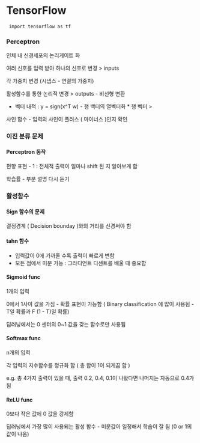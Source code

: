 # TensorFlow

` import tensorflow as tf`   



### Perceptron 

인체 내 신경세포의 논리게이트 화 

여러 신호를 입력 받아 하나의 신호로 변경 > inputs

각 가중치 변경 (시냅스 - 연결의 가중치)

활성함수를 통한 논리적 변경 > outputs  - 비선형 변환

- 벡터 내적 : y = sign(x^T w) - 행 백터의 열벡터화 * 행 벡터 > 

사인 함수 - 입력의 사인이 플러스 ( 마이너스 )인지 확인



### 이진 분류 문제

#### Perceptron 동작

편향 표현 - 1 : 전체적 출력이 얼마나 shift 된 지 알아보게 함

학습률 - 부분 설명 다시 듣기





### 활성함수

#### Sign 함수의 문제

결정경계 ( Decision bounday )와의 거리를 신경써야 함



#### tahn 함수

- 입력값이 0에 가까울 수록 출력이 빠르게 변함
- 모든 점에서 미분 가능 : 그라디언트 디센트를 배울 때 중요함



#### Sigmoid func

1개의 입력

0에서 1사이 값을 가짐 - 확률 표현이 가능함 ( Binary classification 에 많이 사용됨 - T일 확률과 F (1 - T)일 확률) 

딥러닝에서는 0 센터의 0~1 값을 갖는 함수로만 사용됨



#### Softmax func

n개의 입력

각 입력의 지수함수를 정규화 함 ( 총 합이 1이 되게끔 함 )

e.g. 총 4가지 출력이 있을 때, 출력 0.2, 0.4, 0.1이 나왔다면 나머지는 자동으로 0.4가 됨



#### ReLU func

0보다 작은 값에 0 값을 강제함

딥러닝에서 가장 많이 사용되는 활성 함수 - 미분값이 일정해서 학습이 잘 됨 (0 or 1의 값이 나옴)

